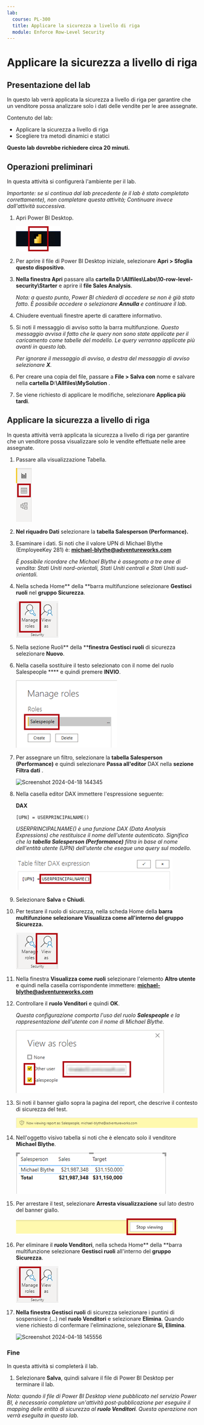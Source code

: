 ```yaml
---
lab:
  course: PL-300
  title: Applicare la sicurezza a livello di riga
  module: Enforce Row-Level Security
---
```



# **Applicare la sicurezza a livello di riga**

## **Presentazione del lab**

In questo lab verrà applicata la sicurezza a livello di riga per garantire che un venditore possa analizzare solo i dati delle vendite per le aree assegnate.

Contenuto del lab:

- Applicare la sicurezza a livello di riga
- Scegliere tra metodi dinamici e statici

**Questo lab dovrebbe richiedere circa 20 minuti.**

## **Operazioni preliminari**

In questa attività si configurerà l'ambiente per il lab.

*Importante: se si continua dal lab precedente (e il lab è stato completato correttamente), non completare questa attività; Continuare invece dall'attività successiva.*

1. Apri Power BI Desktop.

    ![Icona di Power BI Desktop](Linked_image_Files/02-load-data-with-power-query-in-power-bi-desktop_image1.png)

1. Per aprire il file di Power BI Desktop iniziale, selezionare **Apri > Sfoglia questo dispositivo**.

1. **Nella finestra Apri** passare alla **cartella D:\Allfiles\Labs\10-row-level-security\Starter** e aprire il **file Sales Analysis**.

   *Nota: a questo punto, Power BI chiederà di accedere se non è già stato fatto. È possibile accedere o selezionare **Annulla** e continuare il lab.*

1. Chiudere eventuali finestre aperte di carattere informativo.

1. Si noti il messaggio di avviso sotto la barra multifunzione. *Questo messaggio avvisa il fatto che le query non sono state applicate per il caricamento come tabelle del modello. Le query verranno applicate più avanti in questo lab.*
    
    *Per ignorare il messaggio di avviso, a destra del messaggio di avviso selezionare **X**.*

1. Per creare una copia del file, passare a **File > Salva con** nome e salvare nella **cartella D:\Allfiles\MySolution** .

1. Se viene richiesto di applicare le modifiche, selezionare **Applica più tardi**.

## **Applicare la sicurezza a livello di riga**

In questa attività verrà applicata la sicurezza a livello di riga per garantire che un venditore possa visualizzare solo le vendite effettuate nelle aree assegnate.

1. Passare alla visualizzazione Tabella.

   ![Immagine 5701](Linked_image_Files/04-configure-data-model-in-power-bi-desktop-advanced_image20.png)

1. **Nel riquadro Dati** selezionare la **tabella Salesperson (Performance).**


1. Esaminare i dati. Si noti che il valore UPN di Michael Blythe (EmployeeKey 281) è: **michael-blythe@adventureworks.com**
    
    *È possibile ricordare che Michael Blythe è assegnato a tre aree di vendita: Stati Uniti nord-orientali, Stati Uniti centrali e Stati Uniti sud-orientali.*

1. Nella scheda Home** della **barra multifunzione selezionare **Gestisci ruoli** nel **gruppo Sicurezza**.

    ![Immagine 5700](Linked_image_Files/04-configure-data-model-in-power-bi-desktop-advanced_image21.png)

1. Nella sezione Ruoli** della ****finestra Gestisci ruoli** di sicurezza selezionare **Nuovo**.

1. Nella casella sostituire il testo selezionato con il nome del ruolo Salespeople **** e quindi premere **INVIO**.

   ![Immagine 5703](Linked_image_Files/04-configure-data-model-in-power-bi-desktop-advanced_image23.png)

1. Per assegnare un filtro, selezionare la **tabella Salesperson (Performance)** e quindi selezionare **Passa all'editor** DAX nella **sezione Filtra dati** .

   ![Screenshot 2024-04-18 144345](https://github.com/afelix-95/PL-300-Microsoft-Power-BI-Data-Analyst/assets/148110824/1308d47f-2cca-4f88-9237-b02b66b4cf1e)

1. Nella casella editor DAX immettere l'espressione seguente:

    **DAX**

    ```
    [UPN] = USERPRINCIPALNAME()
    ```
    
    *USERPRINCIPALNAME() è una funzione DAX (Data Analysis Expressions) che restituisce il nome dell'utente autenticato. Significa che la **tabella Salesperson (Performance)** filtra in base al nome dell'entità utente (UPN) dell'utente che esegue una query sul modello.*

   ![Immagine 11](Linked_image_Files/04-configure-data-model-in-power-bi-desktop-advanced_image25.png)

1. Selezionare **Salva** e **Chiudi**.

1. Per testare il ruolo di sicurezza, nella scheda Home della **barra multifunzione selezionare **Visualizza come** all'interno del **gruppo Sicurezza**.**

   ![Immagine 5708](Linked_image_Files/04-configure-data-model-in-power-bi-desktop-advanced_image27.png)

1. Nella finestra **Visualizza come ruoli** selezionare l'elemento **Altro utente** e quindi nella casella corrispondente immettere: **michael-blythe@adventureworks.com**

1. Controllare il **ruolo Venditori** e quindi **OK**.
    
    *Questa configurazione comporta l'uso del ruolo **Salespeople** e la rappresentazione dell'utente con il nome di Michael Blythe.*

   ![Immagine 5709](Linked_image_Files/04-configure-data-model-in-power-bi-desktop-advanced_image28.png)

1. Si noti il banner giallo sopra la pagina del report, che descrive il contesto di sicurezza del test.

   ![Immagine 13](Linked_image_Files/04-configure-data-model-in-power-bi-desktop-advanced_image30.png)

1. Nell'oggetto visivo tabella si noti che è elencato solo il venditore **Michael Blythe**.

   ![Immagine 5713](Linked_image_Files/04-configure-data-model-in-power-bi-desktop-advanced_image31.png)

1. Per arrestare il test, selezionare **Arresta visualizzazione** sul lato destro del banner giallo.

   ![Picture 5712](Linked_image_Files/04-configure-data-model-in-power-bi-desktop-advanced_image32.png)

1. Per eliminare il **ruolo Venditori**, nella scheda Home** della **barra multifunzione selezionare **Gestisci ruoli** all'interno del **gruppo Sicurezza**.

   ![Immagine 16](Linked_image_Files/04-configure-data-model-in-power-bi-desktop-advanced_image33.png)

1. **Nella finestra Gestisci ruoli** di sicurezza selezionare i puntini di sospensione (...) nel **ruolo Venditori** e selezionare **Elimina**. Quando viene richiesto di confermare l'eliminazione, selezionare **Sì, Elimina**.

   ![Screenshot 2024-04-18 145556](https://github.com/afelix-95/PL-300-Microsoft-Power-BI-Data-Analyst/assets/148110824/deeb4eac-b639-433d-a9d4-29c8e127008e)

### **Fine**

In questa attività si completerà il lab.

1. Selezionare **Salva**, quindi salvare il file di Power BI Desktop per terminare il lab.

*Nota: quando il file di Power BI Desktop viene pubblicato nel servizio Power BI, è necessario completare un'attività post-pubblicazione per eseguire il mapping delle entità di sicurezza al **ruolo Venditori**. Questa operazione non verrà eseguita in questo lab.*
